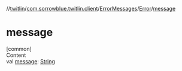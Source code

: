 //[twitlin](../../../index.md)/[com.sorrowblue.twitlin.client](../../index.md)/[ErrorMessages](../index.md)/[Error](index.md)/[message](message.md)



# message  
[common]  
Content  
val [message](message.md): [String](https://kotlinlang.org/api/latest/jvm/stdlib/kotlin/-string/index.html)  



